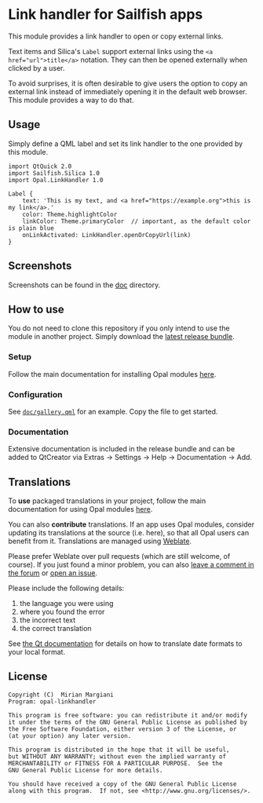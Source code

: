 <!--
SPDX-FileCopyrightText: 2023-2024 Mirian Margiani
SPDX-License-Identifier: GFDL-1.3-or-later
-->

# Link handler for Sailfish apps

This module provides a link handler to open or copy external links.

Text items and Silica's `Label` support external links using the
`<a href="url">title</a>` notation. They can then be opened externally when
clicked by a user.

To avoid surprises, it is often desirable to give users the option to copy an
external link instead of immediately opening it in the default web browser.
This module provides a way to do that.


## Usage

Simply define a QML label and set its link handler to the one provided by this
module.

```{qml}
import QtQuick 2.0
import Sailfish.Silica 1.0
import Opal.LinkHandler 1.0

Label {
    text: 'This is my text, and <a href="https://example.org">this is my link</a>.'
    color: Theme.highlightColor
    linkColor: Theme.primaryColor  // important, as the default color is plain blue
    onLinkActivated: LinkHandler.openOrCopyUrl(link)
}
```

## Screenshots

Screenshots can be found in the [doc](doc/) directory.

## How to use

You do not need to clone this repository if you only intend to use the module in
another project. Simply download the
[latest release bundle](https://github.com/Pretty-SFOS/opal-linkhandler/releases/latest).

### Setup

Follow the main documentation for installing Opal modules
[here](https://github.com/Pretty-SFOS/opal/blob/main/README.md#using-opal).

### Configuration

See [`doc/gallery.qml`](doc/gallery.qml) for an example. Copy the file to get
started.

### Documentation

Extensive documentation is included in the release bundle and can be added to
QtCreator via Extras → Settings → Help → Documentation → Add.

## Translations

To **use** packaged translations in your project, follow the main documentation for
using Opal modules [here](https://github.com/Pretty-SFOS/opal#using-opal).

You can also **contribute** translations. If an app uses Opal modules, consider
updating its translations at the source (i.e. here), so that all Opal users can
benefit from it. Translations are managed using
[Weblate](https://hosted.weblate.org/projects/opal).

Please prefer Weblate over pull requests (which are still welcome, of course).
If you just found a minor problem, you can also
[leave a comment in the forum](https://forum.sailfishos.org/t/opal-qml-components-for-app-development/15801)
or [open an issue](https://github.com/Pretty-SFOS/opal/issues/new).

Please include the following details:

1. the language you were using
2. where you found the error
3. the incorrect text
4. the correct translation

See [the Qt documentation](https://doc.qt.io/qt-5/qml-qtqml-date.html#details) for
details on how to translate date formats to your local format.

## License

    Copyright (C)  Mirian Margiani
    Program: opal-linkhandler

    This program is free software: you can redistribute it and/or modify
    it under the terms of the GNU General Public License as published by
    the Free Software Foundation, either version 3 of the License, or
    (at your option) any later version.

    This program is distributed in the hope that it will be useful,
    but WITHOUT ANY WARRANTY; without even the implied warranty of
    MERCHANTABILITY or FITNESS FOR A PARTICULAR PURPOSE.  See the
    GNU General Public License for more details.

    You should have received a copy of the GNU General Public License
    along with this program.  If not, see <http://www.gnu.org/licenses/>.
